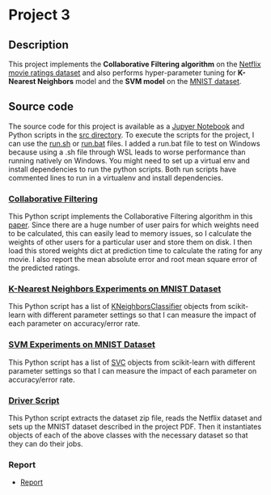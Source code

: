 # Project 3

## Description

This project implements the **Collaborative Filtering algorithm** on the [Netflix movie ratings dataset](https://www.kaggle.com/datasets/netflix-inc/netflix-prize-data) and also performs hyper-parameter tuning for **K-Nearest Neighbors** model and the **SVM model** on the [MNIST dataset](https://www.openml.org/d/554).

## Source code

The source code for this project is available as a [Jupyer Notebook](./Project3.ipynb) and Python scripts in the [src directory](./src). To execute the scripts for the project, I can use the [run.sh](./run.sh) or [run.bat](./run.bat) files. I added a run.bat file to test on Windows because using a .sh file through WSL leads to worse performance than running natively on Windows. You might need to set up a virtual env and install dependencies to run the python scripts. Both run scripts have commented lines to run in a virtualenv and install dependencies.

### [Collaborative Filtering](./src/collab_filtering.py)

This Python script implements the Collaborative Filtering algorithm in this [paper](https://dl.acm.org/doi/10.5555/2074094.2074100). Since there are a huge number of user pairs for which weights need to be calculated, this can easily lead to memory issues, so I calculate the weights of other users for a particular user and store them on disk. I then load this stored weights dict at prediction time to calculate the rating for any movie. I also report the mean absolute error and root mean square error of the predicted ratings.

### [K-Nearest Neighbors Experiments on MNIST Dataset](./src/knn_classifier.py)

This Python script has a list of [KNeighborsClassifier](https://scikit-learn.org/stable/modules/generated/sklearn.neighbors.KNeighborsClassifier.html) objects from scikit-learn with different parameter settings so that I can measure the impact of each parameter on accuracy/error rate.

### [SVM Experiments on MNIST Dataset](./src/svm_classifier.py)

This Python script has a list of [SVC](https://scikit-learn.org/stable/modules/generated/sklearn.svm.SVC.html) objects from scikit-learn with different parameter settings so that I can measure the impact of each parameter on accuracy/error rate.

### [Driver Script](./src/all_models.py)

This Python script extracts the dataset zip file, reads the Netflix dataset and sets up the MNIST dataset described in the project PDF. Then it instantiates objects of each of the above classes with the necessary dataset so that they can do their jobs.

### Report

- [Report](./Report.odt)